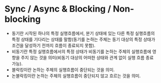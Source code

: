 # Sync / Async & Blocking / Non-blocking

+ 동기란 시작된 하나의 특정 실행흐름에서, 분기 상태에 있는 다른 특정 실행흐름의 특정 상태를 기다리는 상태를 말함(동기를 논하는 주체는 동기 대상의 특정 상태가 조건을 달성하기 전까지 흐름이 종료되지 못함).
+ 비동기란 특정 실행흐름에서의 특정 상태가 비동기를 논하는 주체의 실행흐름에 영향을 주지 않는 것을 의미(비동기 대상의 어떠한 상태와 관계 없이 실행 흐름 종료 가능).
+ 블락킹이란 논하는 주체의 실행흐름이 중단되는 것을 의미.
+ 논블락킹이란 논하는 주체의 실행흐름이 중단되지 않고 흐르는 것을 의미.


